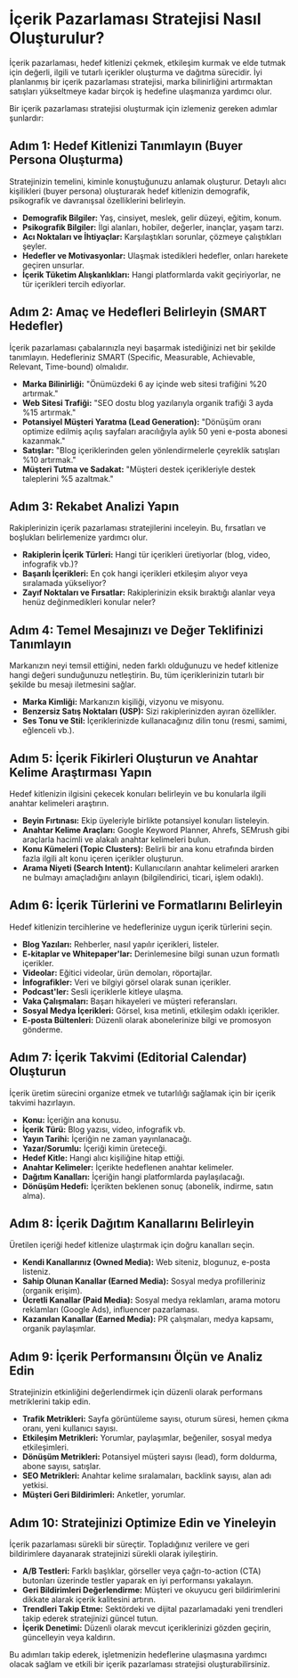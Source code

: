 # İçerik Pazarlaması Stratejisi Nasıl Oluşturulur?

İçerik pazarlaması, hedef kitlenizi çekmek, etkileşim kurmak ve elde tutmak için değerli, ilgili ve tutarlı içerikler oluşturma ve dağıtma sürecidir. İyi planlanmış bir içerik pazarlaması stratejisi, marka bilinirliğini artırmaktan satışları yükseltmeye kadar birçok iş hedefine ulaşmanıza yardımcı olur.

Bir içerik pazarlaması stratejisi oluşturmak için izlemeniz gereken adımlar şunlardır:

## Adım 1: Hedef Kitlenizi Tanımlayın (Buyer Persona Oluşturma)

Stratejinizin temelini, kiminle konuştuğunuzu anlamak oluşturur. Detaylı alıcı kişilikleri (buyer persona) oluşturarak hedef kitlenizin demografik, psikografik ve davranışsal özelliklerini belirleyin.

*   **Demografik Bilgiler:** Yaş, cinsiyet, meslek, gelir düzeyi, eğitim, konum.
*   **Psikografik Bilgiler:** İlgi alanları, hobiler, değerler, inançlar, yaşam tarzı.
*   **Acı Noktaları ve İhtiyaçlar:** Karşılaştıkları sorunlar, çözmeye çalıştıkları şeyler.
*   **Hedefler ve Motivasyonlar:** Ulaşmak istedikleri hedefler, onları harekete geçiren unsurlar.
*   **İçerik Tüketim Alışkanlıkları:** Hangi platformlarda vakit geçiriyorlar, ne tür içerikleri tercih ediyorlar.

## Adım 2: Amaç ve Hedefleri Belirleyin (SMART Hedefler)

İçerik pazarlaması çabalarınızla neyi başarmak istediğinizi net bir şekilde tanımlayın. Hedefleriniz SMART (Specific, Measurable, Achievable, Relevant, Time-bound) olmalıdır.

*   **Marka Bilinirliği:** "Önümüzdeki 6 ay içinde web sitesi trafiğini %20 artırmak."
*   **Web Sitesi Trafiği:** "SEO dostu blog yazılarıyla organik trafiği 3 ayda %15 artırmak."
*   **Potansiyel Müşteri Yaratma (Lead Generation):** "Dönüşüm oranı optimize edilmiş açılış sayfaları aracılığıyla aylık 50 yeni e-posta abonesi kazanmak."
*   **Satışlar:** "Blog içeriklerinden gelen yönlendirmelerle çeyreklik satışları %10 artırmak."
*   **Müşteri Tutma ve Sadakat:** "Müşteri destek içerikleriyle destek taleplerini %5 azaltmak."

## Adım 3: Rekabet Analizi Yapın

Rakiplerinizin içerik pazarlaması stratejilerini inceleyin. Bu, fırsatları ve boşlukları belirlemenize yardımcı olur.

*   **Rakiplerin İçerik Türleri:** Hangi tür içerikleri üretiyorlar (blog, video, infografik vb.)?
*   **Başarılı İçerikleri:** En çok hangi içerikleri etkileşim alıyor veya sıralamada yükseliyor?
*   **Zayıf Noktaları ve Fırsatlar:** Rakiplerinizin eksik bıraktığı alanlar veya henüz değinmedikleri konular neler?

## Adım 4: Temel Mesajınızı ve Değer Teklifinizi Tanımlayın

Markanızın neyi temsil ettiğini, neden farklı olduğunuzu ve hedef kitlenize hangi değeri sunduğunuzu netleştirin. Bu, tüm içeriklerinizin tutarlı bir şekilde bu mesajı iletmesini sağlar.

*   **Marka Kimliği:** Markanızın kişiliği, vizyonu ve misyonu.
*   **Benzersiz Satış Noktaları (USP):** Sizi rakiplerinizden ayıran özellikler.
*   **Ses Tonu ve Stil:** İçeriklerinizde kullanacağınız dilin tonu (resmi, samimi, eğlenceli vb.).

## Adım 5: İçerik Fikirleri Oluşturun ve Anahtar Kelime Araştırması Yapın

Hedef kitlenizin ilgisini çekecek konuları belirleyin ve bu konularla ilgili anahtar kelimeleri araştırın.

*   **Beyin Fırtınası:** Ekip üyeleriyle birlikte potansiyel konuları listeleyin.
*   **Anahtar Kelime Araçları:** Google Keyword Planner, Ahrefs, SEMrush gibi araçlarla hacimli ve alakalı anahtar kelimeleri bulun.
*   **Konu Kümeleri (Topic Clusters):** Belirli bir ana konu etrafında birden fazla ilgili alt konu içeren içerikler oluşturun.
*   **Arama Niyeti (Search Intent):** Kullanıcıların anahtar kelimeleri ararken ne bulmayı amaçladığını anlayın (bilgilendirici, ticari, işlem odaklı).

## Adım 6: İçerik Türlerini ve Formatlarını Belirleyin

Hedef kitlenizin tercihlerine ve hedeflerinize uygun içerik türlerini seçin.

*   **Blog Yazıları:** Rehberler, nasıl yapılır içerikleri, listeler.
*   **E-kitaplar ve Whitepaper'lar:** Derinlemesine bilgi sunan uzun formatlı içerikler.
*   **Videolar:** Eğitici videolar, ürün demoları, röportajlar.
*   **İnfografikler:** Veri ve bilgiyi görsel olarak sunan içerikler.
*   **Podcast'ler:** Sesli içeriklerle kitleye ulaşma.
*   **Vaka Çalışmaları:** Başarı hikayeleri ve müşteri referansları.
*   **Sosyal Medya İçerikleri:** Görsel, kısa metinli, etkileşim odaklı içerikler.
*   **E-posta Bültenleri:** Düzenli olarak abonelerinize bilgi ve promosyon gönderme.

## Adım 7: İçerik Takvimi (Editorial Calendar) Oluşturun

İçerik üretim sürecini organize etmek ve tutarlılığı sağlamak için bir içerik takvimi hazırlayın.

*   **Konu:** İçeriğin ana konusu.
*   **İçerik Türü:** Blog yazısı, video, infografik vb.
*   **Yayın Tarihi:** İçeriğin ne zaman yayınlanacağı.
*   **Yazar/Sorumlu:** İçeriği kimin üreteceği.
*   **Hedef Kitle:** Hangi alıcı kişiliğine hitap ettiği.
*   **Anahtar Kelimeler:** İçerikte hedeflenen anahtar kelimeler.
*   **Dağıtım Kanalları:** İçeriğin hangi platformlarda paylaşılacağı.
*   **Dönüşüm Hedefi:** İçerikten beklenen sonuç (abonelik, indirme, satın alma).

## Adım 8: İçerik Dağıtım Kanallarını Belirleyin

Üretilen içeriği hedef kitlenize ulaştırmak için doğru kanalları seçin.

*   **Kendi Kanallarınız (Owned Media):** Web siteniz, blogunuz, e-posta listeniz.
*   **Sahip Olunan Kanallar (Earned Media):** Sosyal medya profilleriniz (organik erişim).
*   **Ücretli Kanallar (Paid Media):** Sosyal medya reklamları, arama motoru reklamları (Google Ads), influencer pazarlaması.
*   **Kazanılan Kanallar (Earned Media):** PR çalışmaları, medya kapsamı, organik paylaşımlar.

## Adım 9: İçerik Performansını Ölçün ve Analiz Edin

Stratejinizin etkinliğini değerlendirmek için düzenli olarak performans metriklerini takip edin.

*   **Trafik Metrikleri:** Sayfa görüntüleme sayısı, oturum süresi, hemen çıkma oranı, yeni kullanıcı sayısı.
*   **Etkileşim Metrikleri:** Yorumlar, paylaşımlar, beğeniler, sosyal medya etkileşimleri.
*   **Dönüşüm Metrikleri:** Potansiyel müşteri sayısı (lead), form doldurma, abone sayısı, satışlar.
*   **SEO Metrikleri:** Anahtar kelime sıralamaları, backlink sayısı, alan adı yetkisi.
*   **Müşteri Geri Bildirimleri:** Anketler, yorumlar.

## Adım 10: Stratejinizi Optimize Edin ve Yineleyin

İçerik pazarlaması sürekli bir süreçtir. Topladığınız verilere ve geri bildirimlere dayanarak stratejinizi sürekli olarak iyileştirin.

*   **A/B Testleri:** Farklı başlıklar, görseller veya çağrı-to-action (CTA) butonları üzerinde testler yaparak en iyi performansı yakalayın.
*   **Geri Bildirimleri Değerlendirme:** Müşteri ve okuyucu geri bildirimlerini dikkate alarak içerik kalitesini artırın.
*   **Trendleri Takip Etme:** Sektördeki ve dijital pazarlamadaki yeni trendleri takip ederek stratejinizi güncel tutun.
*   **İçerik Denetimi:** Düzenli olarak mevcut içeriklerinizi gözden geçirin, güncelleyin veya kaldırın.

Bu adımları takip ederek, işletmenizin hedeflerine ulaşmasına yardımcı olacak sağlam ve etkili bir içerik pazarlaması stratejisi oluşturabilirsiniz.